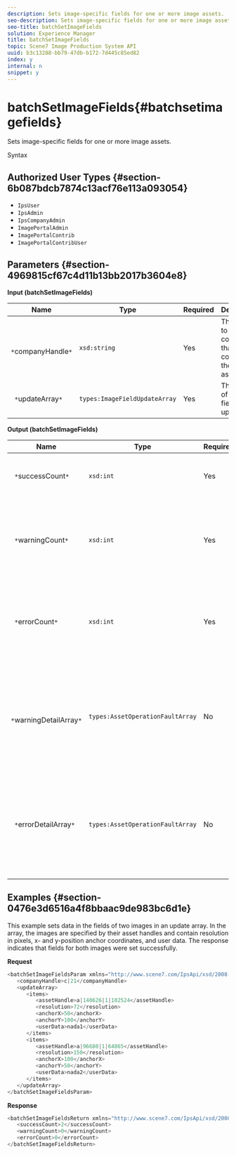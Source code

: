 ```yaml
---
description: Sets image-specific fields for one or more image assets.
seo-description: Sets image-specific fields for one or more image assets.
seo-title: batchSetImageFields
solution: Experience Manager
title: batchSetImageFields
topic: Scene7 Image Production System API
uuid: b3c13288-bb79-47db-b172-7d445c85ed82
index: y
internal: n
snippet: y
---
```


# batchSetImageFields{#batchsetimagefields}

Sets image-specific fields for one or more image assets.

 Syntax 

## Authorized User Types {#section-6b087bdcb7874c13acf76e113a093054}

* `IpsUser` 
* `IpsAdmin` 
* `IpsCompanyAdmin` 
* `ImagePortalAdmin` 
* `ImagePortalContrib` 
* `ImagePortalContribUser`

## Parameters {#section-4969815cf67c4d11b13bb2017b3604e8}

**Input (batchSetImageFields)** 

|  Name  | Type  | Required  | Description  |
|---|---|---|---|
|  ` *`companyHandle`*`  | `xsd:string`  | Yes  | The handle to the company that contains the image assets.  |
|  ` *`updateArray`*`  | `types:ImageFieldUpdateArray`  | Yes  | The array of image field updates.  |

**Output (batchSetImageFields)** 

|  Name  | Type  | Required  | Description  |
|---|---|---|---|
|  ` *`successCount`*`  | `xsd:int`  | Yes  | The number of successfully set image fields.  |
|  ` *`warningCount`*`  | `xsd:int`  | Yes  | The number of warnings generated when the operation attempted to set the image fields.  |
|  ` *`errorCount`*`  | `xsd:int`  | Yes  | The number of errors generated when the operation attempted to set the image fields.  |
|  ` *`warningDetailArray`*`  | `types:AssetOperationFaultArray`  | No  | The array of details associated with the assets that generated warnings when the operation attempted to apply the updates.  |
|  ` *`errorDetailArray`*`  | `types:AssetOperationFaultArray`  | No  | The array of details associated with the assets that generated errors when the operation attempted to apply the updates.  |

## Examples {#section-0476e3d6516a4f8bbaac9de983bc6d1e}

This example sets data in the fields of two images in an update array. In the array, the images are specified by their asset handles and contain resolution in pixels, x- and y-position anchor coordinates, and user data. The response indicates that fields for both images were set successfully.

**Request** 

```java
<batchSetImageFieldsParam xmlns="http://www.scene7.com/IpsApi/xsd/2008-01-15">
   <companyHandle>c|21</companyHandle>
   <updateArray>
      <items>
         <assetHandle>a|140626|1|102524</assetHandle>
         <resolution>72</resolution>
         <anchorX>50</anchorX>
         <anchorY>100</anchorY>
         <userData>nada1</userData>
      </items>
      <items>
         <assetHandle>a|96680|1|64865</assetHandle>
         <resolution>150</resolution>
         <anchorX>100</anchorX>
         <anchorY>50</anchorY>
         <userData>nada2</userData>
      </items>
   </updateArray>
</batchSetImageFieldsParam>
```

**Response** 

```java
<batchSetImageFieldsReturn xmlns="http://www.scene7.com/IpsApi/xsd/2008-01-15">
   <successCount>2</successCount>
   <warningCount>0</warningCount>
   <errorCount>0</errorCount>
</batchSetImageFieldsReturn>
```

